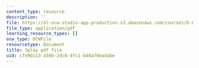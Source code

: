 ```yaml
---
content_type: resource
description: ''
file: https://ol-ocw-studio-app-production.s3.amazonaws.com/courses/6-890-algorithmic-lower-bounds-fun-with-hardness-proofs-fall-2014/cfe9b113a50b2dc84fc1b48a70ea4abe_EMyRV3H4Vf4.pdf
file_type: application/pdf
learning_resource_types: []
ocw_type: OCWFile
resourcetype: Document
title: 3play pdf file
uid: cfe9b113-a50b-2dc8-4fc1-b48a70ea4abe
---
```

